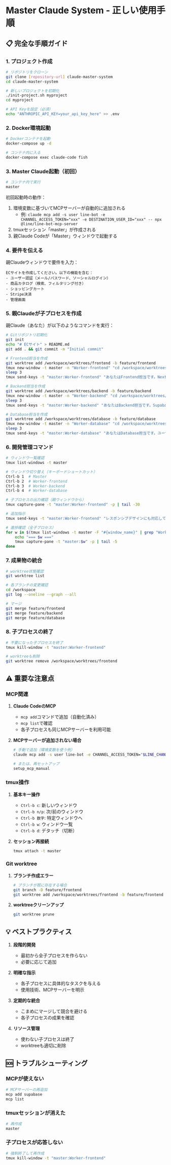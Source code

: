 # Master Claude System - 正しい使用手順

## 📋 完全な手順ガイド

### 1. プロジェクト作成

```bash
# リポジトリをクローン
git clone [repository-url] claude-master-system
cd claude-master-system

# 新しいプロジェクトを初期化
./init-project.sh myproject
cd myproject

# API Keyを設定（必須）
echo "ANTHROPIC_API_KEY=your_api_key_here" >> .env
```

### 2. Docker環境起動

```bash
# Dockerコンテナを起動
docker-compose up -d

# コンテナ内に入る
docker-compose exec claude-code fish
```

### 3. Master Claude起動（初回）

```bash
# コンテナ内で実行
master
```

初回起動時の動作：
1. 環境変数に基づいてMCPサーバーが自動的に追加される
   - 例: `claude mcp add -s user line-bot -e CHANNEL_ACCESS_TOKEN="xxx" -e DESTINATION_USER_ID="xxx" -- npx @line/line-bot-mcp-server`
2. tmuxセッション「master」が作成される
3. 親Claude Codeが「Master」ウィンドウで起動する

### 4. 要件を伝える

親Claudeウィンドウで要件を入力：
```
ECサイトを作成してください。以下の機能を含む：
- ユーザー認証（メール/パスワード、ソーシャルログイン）
- 商品カタログ（検索、フィルタリング付き）
- ショッピングカート
- Stripe決済
- 管理画面
```

### 5. 親Claudeが子プロセスを作成

親Claude（あなた）が以下のようなコマンドを実行：

```bash
# Gitリポジトリ初期化
git init
echo "# ECサイト" > README.md
git add . && git commit -m "Initial commit"

# Frontend担当を作成
git worktree add /workspace/worktrees/frontend -b feature/frontend
tmux new-window -t master -n "Worker-frontend" "cd /workspace/worktrees/frontend && claude --dangerously-skip-permissions"
sleep 3
tmux send-keys -t "master:Worker-frontend" "あなたはFrontend担当です。Next.js 15でECサイトのUIを実装してください。商品一覧、カート、決済画面を作成。" Enter

# Backend担当を作成
git worktree add /workspace/worktrees/backend -b feature/backend
tmux new-window -t master -n "Worker-backend" "cd /workspace/worktrees/backend && claude --dangerously-skip-permissions"
sleep 3
tmux send-keys -t "master:Worker-backend" "あなたはBackend担当です。Supabase認証、商品API、Stripe決済処理を実装してください。" Enter

# Database担当を作成
git worktree add /workspace/worktrees/database -b feature/database
tmux new-window -t master -n "Worker-database" "cd /workspace/worktrees/database && claude --dangerously-skip-permissions"
sleep 3
tmux send-keys -t "master:Worker-database" "あなたはDatabase担当です。ユーザー、商品、注文、カートのテーブル設計をしてください。" Enter
```

### 6. 開発管理コマンド

```bash
# ウィンドウ一覧確認
tmux list-windows -t master

# ウィンドウ切り替え（キーボードショートカット）
Ctrl-b 1  # Master
Ctrl-b 2  # Worker-frontend
Ctrl-b 3  # Worker-backend
Ctrl-b 4  # Worker-database

# 子プロセスの出力確認（親ウィンドウから）
tmux capture-pane -t "master:Worker-frontend" -p | tail -30

# 追加指示
tmux send-keys -t "master:Worker-frontend" "レスポンシブデザインにも対応してください" Enter

# 進捗確認（全子プロセス）
for w in $(tmux list-windows -t master -F "#{window_name}" | grep "Worker-"); do
    echo "=== $w ==="
    tmux capture-pane -t "master:$w" -p | tail -5
done
```

### 7. 成果物の統合

```bash
# worktree状態確認
git worktree list

# 各ブランチの変更確認
cd /workspace
git log --oneline --graph --all

# マージ
git merge feature/frontend
git merge feature/backend
git merge feature/database
```

### 8. 子プロセスの終了

```bash
# 不要になった子プロセスを終了
tmux kill-window -t "master:Worker-frontend"

# worktreeも削除
git worktree remove /workspace/worktrees/frontend
```

## ⚠️ 重要な注意点

### MCP関連

1. **Claude CodeのMCP**
   - `mcp add`コマンドで追加（自動化済み）
   - `mcp list`で確認
   - 各子プロセスも同じMCPサーバーを利用可能

2. **MCPサーバーが追加されない場合**
   ```bash
   # 手動で追加（環境変数を使う例）
   claude mcp add -s user line-bot -e CHANNEL_ACCESS_TOKEN="$LINE_CHANNEL_ACCESS_TOKEN" -e DESTINATION_USER_ID="$DESTINATION_USER_ID" -- npx @line/line-bot-mcp-server
   
   # または、再セットアップ
   setup_mcp_manual
   ```

### tmux操作

1. **基本キー操作**
   - `Ctrl-b c`: 新しいウィンドウ
   - `Ctrl-b n/p`: 次/前のウィンドウ
   - `Ctrl-b 数字`: 特定ウィンドウへ
   - `Ctrl-b w`: ウィンドウ一覧
   - `Ctrl-b d`: デタッチ（切断）

2. **セッション再接続**
   ```bash
   tmux attach -t master
   ```

### Git worktree

1. **ブランチ作成エラー**
   ```bash
   # ブランチが既に存在する場合
   git branch -D feature/frontend
   git worktree add /workspace/worktrees/frontend -b feature/frontend
   ```

2. **worktreeクリーンアップ**
   ```bash
   git worktree prune
   ```

## 💡 ベストプラクティス

1. **段階的開発**
   - 最初から全子プロセスを作らない
   - 必要に応じて追加

2. **明確な指示**
   - 各子プロセスに具体的なタスクを与える
   - 使用技術、MCPサーバーを明示

3. **定期的な統合**
   - こまめにマージして競合を避ける
   - 各子プロセスの成果を確認

4. **リソース管理**
   - 使わない子プロセスは終了
   - worktreeも適切に削除

## 🆘 トラブルシューティング

### MCPが使えない
```bash
# MCPサーバーの再追加
mcp add supabase
mcp list
```

### tmuxセッションが消えた
```bash
# 再作成
master
```

### 子プロセスが応答しない
```bash
# 強制終了して再作成
tmux kill-window -t "master:Worker-frontend"
```